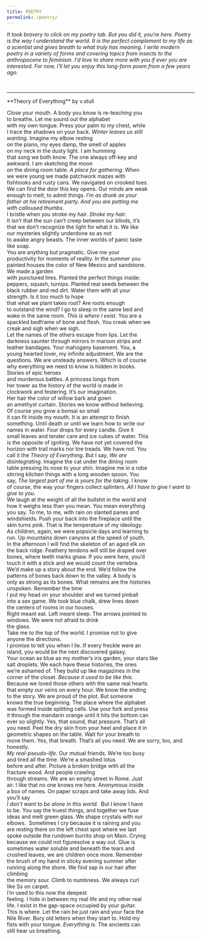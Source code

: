 ```yaml
---
title: POETRY
permalink: /poetry/
---
```


*It took bravery to click on my poetry tab.  But you did it, you're here.  Poetry is the way I understand the world.  It is the perfect complement to my life as a scientist and gives breath to what truly has meaning.  I write modern poetry in a variety of forms and covering topics from insects to the anthropocene to feminism.  I'd love to share more with you if ever you are interested.  For now, I'll let you enjoy this long-form poem from a few years ago.*

<br>

<hr>
**Theory of Everything**  
by v.stull 

Close your mouth. A body you know is re-teaching you  
to breathe. Let me sound out the alphabet  
with my own tongue. Press your palm to my chest, while  
I trace the shadows on your back. *Winter leaves us still  
wanting*.  Imagine my elbow resting  
on the piano, my eyes damp, the smell of apples  
on my neck in the dusty light.  I am humming  
that song we both know.  The one always off-key and  
awkward.  I am sketching the moon  
on the dining room table.  *A place for gathering*. When  
we were young we made patchwork mazes with  
fishhooks and rusty cans.  We navigated on crooked toes.  
We can find the door this key opens.  Our minds are weak  
enough to melt, to admit things.  *I’m as drunk as your  
father at his retirement party.  And you are petting me  
with calloused thumbs*.  
I bristle when you stroke my hair. *Stroke my hair*.  
It isn’t that the sun can’t creep between our blinds, it’s  
that we don’t recognize the light for what it is. We like  
our mysteries slightly underdone so as not  
to awake angry beasts.  The inner worlds of panic taste  
like soap.  
You are anything but pragmatic.  Give me your  
productivity for moments of reality.  In the summer you  
painted houses the color of New Mexico and sandstone.  
We made a garden  
with punctured tires.  Planted the perfect things inside:  
peppers, squash, turnips. Planted real seeds between the  
black rubber and red dirt. Water them with all your  
strength.  Is it too much to hope  
that what we plant takes root?  Are roots enough  
to outstand the wind? I go to sleep in the same bed and  
wake in the same room. *This is where I exist*.  You are a  
spackled bedframe of bone and flesh. You creak when we  
creak and sigh when we sigh.  
Let the names of the others escape from lips. Let the  
darkness saunter through mirrors in maroon strips and  
leather bandages. Your mahogany basement.  You, a  
young hearted lover, my infinite adjustment.  We are the  
questions.  We are unsteady answers.  Which is of course  
why everything we need to know is hidden in books.  
Stories of epic heroes  
and murderous battles.  A princess longs from  
her tower as the history of the world is made in  
clockwork and festering. It’s our imagination.  
Her hair the color of willow bark and gown  
an amethyst curtain. Stories we know without believing.  
Of course you grow a bonsai so small  
it can fit inside my mouth.  It is an attempt to finish  
something.  Until death or until we learn how to write our  
names in water.  Four drops for every candle.  Give it  
small leaves and tender care and ice cubes of water. This  
is the opposite of igniting.  We have not yet covered the  
horizon with trail marks nor tire treads. We have not. You  
call it the *Theory of Everything*. But I say, *We are  
disintegrating*.  Imagine the cat under the dining room  
table pressing its nose to your shin.  Imagine me in a robe  
stirring kitchen things with a long wooden spoon. You  
say, *The largest part of me is yours for the taking*. I know  
of course, the way your fingers collect splinters.  *All I
have to give I want to give to you.*  
We laugh at the weight of all the bullshit in the world and  
how it weighs less than you mean.  You mean everything  
you say. To me, to me, with rain on slanted panes and  
windshields.  Push your back into the fireplace until the  
skin turns pink.  That is the temperature of my ideology.  
As children, again, we were popsicle days and learning to  
run.  Up mountains down canyons at the speed of youth.  
In the afternoon I will find the skeleton of an aged elk on  
the back ridge.  Feathery tendons will still be draped over  
bones, where teeth marks gnaw.  If you were here, you’d  
touch it with a stick and we would count the vertebra.  
We’d make up a story about the end. We’d follow the  
patterns of bones back down to the valley.  A body is  
only as strong as its bones. What remains are the histories  
unspoken. Remember the time  
I put my head on your shoulder and we turned pinball  
into a sex game.  We took blue chalk, drew lines down  
the centers of rooms in our houses.  
Right meant eat. Left meant sleep.  The arrows pointed to  
windows.  We were not afraid to drink  
the glass.  
Take me to the top of the world. I promise not to give  
anyone the directions.  
I promise to tell you when I lie. If every freckle were an  
island, you would be the next discovered galaxy.  
Your ocean as blue as my mother’s iris garden, your stars like  
salt droplets. We each have these histories, the ones  
we’re ashamed of. They build up like magazines in the  
corner of the closet.  *Because it used to be like this.*  
Because we loved those others with the same real hearts  
that empty our veins on every hour. We know the ending  
to the story. We are proud of the plot.  But someone  
knows the true beginning. The place where the alphabet  
was formed inside splitting cells. Use your fork and press  
it through the mandarin orange until it hits the bottom can  
ever so slightly. Yes, that sound, that pressure.  That’s all  
you need.  Peel the dry skin from your heel and place it in  
geometric shapes on the table.  Wait for your breath to  
move them. Yes, that breath. That’s all you need. We are
sorry, too, and honestly.  
*My real-pseudo-life*.  Our mutual friends.  We’re too busy  
and tired all the time.  We’re a smashed lotus  
before and after. Picture a broken bridge with all the  
fracture wood.  And people crawling  
through streams.  We are an empty street in Rome. Just  
air. I like that no one knows me here. Anonymous inside  
a box of names.  On paper scraps and take away lids. And  
you’ll say  
*I don't want to be alone in this world*.  But I know I have  
to be.  You say the truest things, and together we fuse  
ideas and melt green glass.  We shape crystals with our  
elbows.  Sometimes I cry because it is raining and you  
are resting there on the left chest spot where we last  
spoke outside the rundown burrito shop on Main.  Crying  
because we could not figuresolve a way out. Glue is  
sometimes water soluble and beneath the tears and  
crushed leaves, we are children once more.  Remember  
the brush of my hand in sticky evening summer after  
running along the shore. We find sap in our hair after  
climbing  
the memory sour. Climb to numbness. We always curl  
like Ss on carpet.  
I’m used to this now the deepest  
feeling. I hide in between my real life and my other real  
life. I exist in the gap-space occupied by your guitar.  
This is where. Let the rain be just rain and your face the  
Nile River. Bury old letters when they start to. Hold my  
fists with your tongue. *Everything is*.  The ancients can  
still hear us breathing.